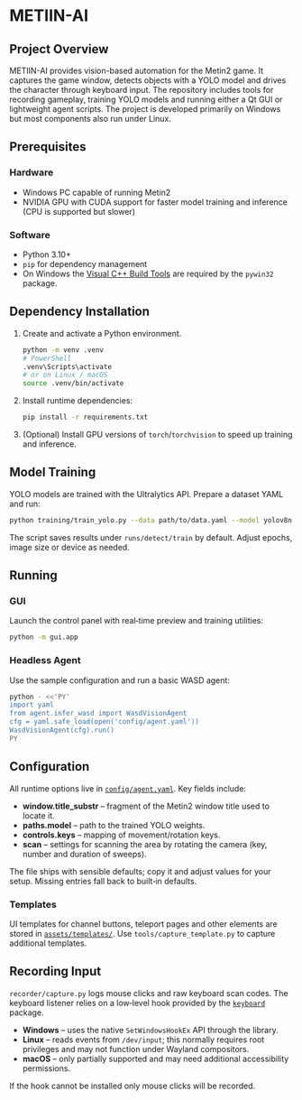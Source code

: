 # METIIN-AI

## Project Overview
METIIN-AI provides vision-based automation for the Metin2 game. It captures the game window, detects objects with a YOLO model and drives the character through keyboard input. The repository includes tools for recording gameplay, training YOLO models and running either a Qt GUI or lightweight agent scripts.  The project is developed primarily on Windows but most components also run under Linux.

## Prerequisites
### Hardware
- Windows PC capable of running Metin2
- NVIDIA GPU with CUDA support for faster model training and inference (CPU is supported but slower)

### Software
- Python 3.10+
- ``pip`` for dependency management
- On Windows the [Visual C++ Build Tools](https://visualstudio.microsoft.com/visual-cpp-build-tools/) are required by the ``pywin32`` package.

## Dependency Installation
1. Create and activate a Python environment.
   ```bash
   python -m venv .venv
   # PowerShell
   .venv\Scripts\activate
   # or on Linux / macOS
   source .venv/bin/activate
   ```
2. Install runtime dependencies:
   ```bash
   pip install -r requirements.txt
   ```
3. (Optional) Install GPU versions of ``torch``/``torchvision`` to speed up training and inference.

## Model Training
YOLO models are trained with the Ultralytics API. Prepare a dataset YAML and run:
```bash
python training/train_yolo.py --data path/to/data.yaml --model yolov8n.pt --epochs 50 --imgsz 640 --batch 16 --device 0
```
The script saves results under `runs/detect/train` by default. Adjust epochs, image size or device as needed.

## Running
### GUI
Launch the control panel with real‑time preview and training utilities:
```bash
python -m gui.app
```

### Headless Agent
Use the sample configuration and run a basic WASD agent:
```bash
python - <<'PY'
import yaml
from agent.infer_wasd import WasdVisionAgent
cfg = yaml.safe_load(open('config/agent.yaml'))
WasdVisionAgent(cfg).run()
PY
```

## Configuration
All runtime options live in [`config/agent.yaml`](config/agent.yaml).  Key fields include:

- **window.title_substr** – fragment of the Metin2 window title used to locate it.
- **paths.model** – path to the trained YOLO weights.
- **controls.keys** – mapping of movement/rotation keys.
- **scan** – settings for scanning the area by rotating the camera (key, number and duration of sweeps).

The file ships with sensible defaults; copy it and adjust values for your setup.  Missing entries fall back to built‑in defaults.

### Templates
UI templates for channel buttons, teleport pages and other elements are stored in [`assets/templates/`](assets/templates/). Use `tools/capture_template.py` to capture additional templates.

## Recording Input

`recorder/capture.py` logs mouse clicks and raw keyboard scan codes. The
keyboard listener relies on a low‑level hook provided by the
[`keyboard`](https://github.com/boppreh/keyboard) package.

* **Windows** – uses the native `SetWindowsHookEx` API through the library.
* **Linux** – reads events from `/dev/input`; this normally requires root
  privileges and may not function under Wayland compositors.
* **macOS** – only partially supported and may need additional accessibility
  permissions.

If the hook cannot be installed only mouse clicks will be recorded.
